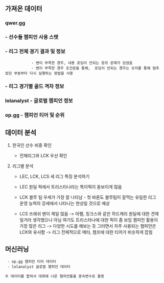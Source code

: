 ## 가져온 데이터
### qwer.gg 
###         - 선수들 챔피언 사용 스탯
###         - 리그 전체 경기 결과 및 정보
                - 밴이 부족한 경우, 내용 로딩이 안되는 등의 문제가 있었음
                - 밴이 부족한 경우 조건문을 통해,  로딩이 안되는 경우는 숫자를 통해 멈추었던 부분부터 다시 실행하는 방법을 사용
###         - 리그 경기별 골드 격차 정보


### lolanalyst -  글로벌 챔피언 정보
### op.gg      -  챔피언 티어 및 순위


## 데이터 분석
  1. 한국인 선수 비중 확인
      - 전체리그와 LCK 우선 확인

  2. 리그별 분석
     - LEC, LCK, LCS 세 리그 특징 분석하기
     - LEC
     원딜 픽에서 트리스타나라는 특이픽이 돋보이게 많음

     - LCK
     블루 팀 우세가 가장 잘 나타남 - 첫 바론도 블루팀이 잘먹는 유일한 리그
     운영 능력의 강세에서 나타나는 현상일 것으로 예상
     
     - LCS
     쓰레쉬 밴이 제일 많음 -> 아펠, 징크스와 같은 하드캐리 원딜에 대한 견제일거라 생각했으나 아님
     여기도 트리스타나에 대한 픽이 좀 보임
     챔피언 활용이 가장 많은 리그 -> 다양한 시도를 해보는 듯
     그러면서 자주 사용되는 챔피언은 LCK와 유사함 -> 리그 전체적으로 메타, 챔프에 대한 티어가 비슷하게 잡힘
     
## 머신러닝
     - op.gg 챔피언 티어 데이터
     - lolanalyst 글로벌 챔피언 데이터
    
    두 데이터를 합쳐서 대회에 나온 챔피언들을 종속변수로 활용
##
